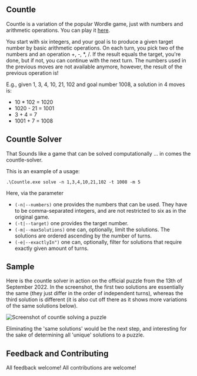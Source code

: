 ## Countle
Countle is a variation of the popular Wordle game, just with numbers and arithmetic operations. You can play it [here](https://www.countle.org/). 

You start with six integers, and your goal is to produce a given target number by basic arithmetic operations.
On each turn, you pick two of the numbers and an operation +, -, *, /. If the result equals the target, you're done, but if not, you can continue with the next turn. The numbers used in the previous moves are not available anymore, however, the result of the previous operation is!

E.g., given 1, 3, 4, 10, 21, 102 and goal number 1008, a solution in 4 moves is:

* 10   * 102 = 1020
* 1020 -  21 = 1001
* 3    +   4 = 7
* 1001 +   7 = 1008

## Countle Solver
That Sounds like a game that can be solved computationally ... in comes the countle-solver.

This is an example of a usage:
```PS
.\Countle.exe solve -n 1,3,4,10,21,102 -t 1008 -m 5
````
Here, via the parameter 
* `(-n|--numbers)` one provides the numbers that can be used. They have to be comma-separated integers, and are not restricted to six as in the original game.
* `(-t|--target)` one provides the target number.
* `(-m|--maxSolutions)` one can, optionally, limit the solutions. The solutions are ordered ascending by the number of turns.
* `(-e|--exactlyIn")` one can, optionally, filter for solutions that require exactly given amount of turns.

## Sample
Here is the countle solver in action on the official puzzle from the 13th of September 2022. In the screenshot, the first two solutions are essentially the same (they just differ in the order of independent turns), whereas the third solution is different (it is also cut off there as it shows more variations of the same solutions below). 

![Screenshot of countle solving a puzzle](./assets/countle-in-action.png)

Eliminating the 'same solutions' would be the next step, and interesting for the sake of determining all 'unique' solutions to a puzzle. 

## Feedback and Contributing
All feedback welcome!
All contributions are welcome!
